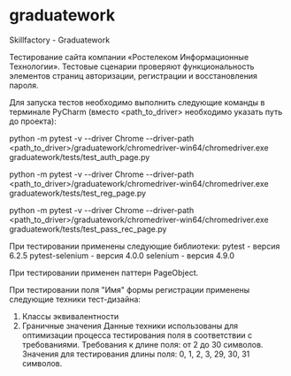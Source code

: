 # graduatework
Skillfactory - Graduatework

Тестирование сайта компании «Ростелеком Информационные Технологии».
Тестовые сценарии проверяют функциональность элементов страниц авторизации, регистрации и восстановления пароля.

Для запуска тестов необходимо выполнить следующие команды в терминале PyCharm (вместо <path_to_driver> необходимо указать путь до проекта):

python -m pytest -v --driver Chrome --driver-path <path_to_driver>/graduatework/chromedriver-win64/chromedriver.exe graduatework/tests/test_auth_page.py

python -m pytest -v --driver Chrome --driver-path <path_to_driver>/graduatework/chromedriver-win64/chromedriver.exe graduatework/tests/test_reg_page.py

python -m pytest -v --driver Chrome --driver-path <path_to_driver>/graduatework/chromedriver-win64/chromedriver.exe graduatework/tests/test_pass_rec_page.py

При тестировании применены следующие библиотеки:
pytest - версия 6.2.5
pytest-selenium - версия 4.0.0
selenium - версия 4.9.0

При тестировании применен паттерн PageObject.

При тестировании поля "Имя" формы регистрации применены следующие техники тест-дизайна:
1. Классы эквивалентности
2. Граничные значения
Данные техники использованы для оптимизации процесса тестирования поля в соответствии с требованиями.
Требования к длине поля: от 2 до 30 символов.
Значения для тестирования длины поля: 0, 1, 2, 3, 29, 30, 31 символов.
